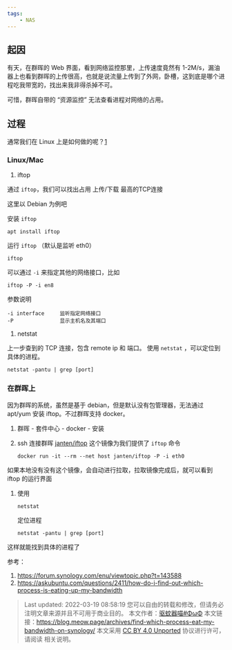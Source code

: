```yaml
---
tags:
    - NAS
---
```


## 起因

有天，在群晖的 Web 界面，看到网络监控那里，上传速度竟然有 1-2M/s，漏油器上也看到群晖的上传很高，也就是说流量上传到了外网，卧槽，这到底是哪个进程吃我带宽的，找出来我非得杀掉不可。

可惜，群晖自带的 “资源监控” 无法查看进程对网络的占用。

## 过程

通常我们在 Linux 上是如何做的呢？[1](https://blog.meow.page/archives/find-which-process-eat-my-bandwidth-on-synology/#fn1)

### Linux/Mac

1. iftop

通过 `iftop`，我们可以找出占用 上传/下载 最高的TCP连接

这里以 Debian 为例吧

安装 `iftop`

```
apt install iftop
```



运行 `iftop` （默认是监听 eth0）

```
iftop
```



可以通过 `-i` 来指定其他的网络接口，比如

```
iftop -P -i en8
```



参数说明

```
-i interface     监听指定网络接口
-P               显示主机名及其端口
```



1. netstat

上一步查到的 TCP 连接，包含 remote ip 和 端口。
使用 `netstat` ，可以定位到具体的进程。

```
netstat -pantu | grep [port]
```



### 在群晖上

因为群晖的系统，虽然是基于 debian，但是默认没有包管理器，无法通过 apt/yum 安装 iftop。不过群晖支持 docker。

1. 群晖 - 套件中心 - docker - 安装

2. ssh 连接群晖
   [janten/iftop](https://hub.docker.com/r/janten/iftop/) 这个镜像为我们提供了 `iftop` 命令

   ```
   docker run -it --rm --net host janten/iftop -P -i eth0
   ```

如果本地没有没有这个镜像，会自动进行拉取，拉取镜像完成后，就可以看到 iftop 的运行界面

1. 使用

    

   ```
   netstat
   ```

    

   定位进程

   ```
   netstat -pantu | grep [port]
   ```

这样就能找到具体的进程了

参考：

1. https://forum.synology.com/enu/viewtopic.php?t=143588
2. https://askubuntu.com/questions/2411/how-do-i-find-out-which-process-is-eating-up-my-bandwidth

> Last updated: 2022-03-19 08:58:19
> 您可以自由的转载和修改，但请务必注明文章来源并且不可用于商业目的。
> 本文作者：[驱蚊器喵#ΦωΦ](https://blog.meow.page/)
> 本文链接：https://blog.meow.page/archives/find-which-process-eat-my-bandwidth-on-synology/
> 本文采用 [CC BY 4.0 Unported](https://creativecommons.org/licenses/by/4.0/) 协议进行许可，请阅读 相关说明。